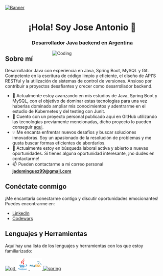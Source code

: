 [![Banner](https://drive.google.com/uc?export=view&id=1hNrWljkSHjW3LfPiEuR2ztI5HR5qrYHL)](https://drive.google.com/file/d/1hNrWljkSHjW3LfPiEuR2ztI5HR5qrYHL/view?usp=sharing)

<h1 align="center">¡Hola! Soy Jose Antonio 👋</h1>
<h3 align="center">Desarrollador Java backend en Argentina</h3>
<img align="right" alt= "Coding" width="350" src="https://media3.giphy.com/media/v1.Y2lkPTc5MGI3NjExZWRkNGQ1MDEwYjZjZmRlMjNkZDMyMzM2MGVjYWE4ZmM1ZDFjYmEyMyZlcD12MV9pbnRlcm5hbF9naWZzX2dpZklkJmN0PWc/qgQUggAC3Pfv687qPC/giphy.gif">

## Sobre mí
Desarrollador Java con experiencia en Java, Spring Boot, MySQL y Git. Competente en la escritura de código limpio
y eficiente, el diseño de API’S RESTful y la utilización de sistemas de control de versiones. Ansioso por contribuir a
proyectos desafiantes y crecer como desarrollador backend.
- 🔭 Actualmente estoy avanzando en mis estudios de Java, Spring Boot y MySQL, con el objetivo de dominar estas tecnologías para una vez haberlas dominado  ampliar mis conocimientos y adentrarme en el estudio de Kubernetes y del testing con Junit.
- 🌱 Cuento con un proyecto personal publicado aqui en GitHub utilizando las tecnologias previamente mencionadas, dicho proyecto lo pueden conseguir [aqui](https://github.com/Jaracax/SpinWordsAPI).
- 💡 Me encanta enfrentar nuevos desafíos y buscar soluciones innovadoras. Soy un apasionado de la resolución de problemas y me gusta buscar formas eficientes de abordarlos.
- 💼 Actualmente estoy en búsqueda laboral activa y abierto a nuevas oportunidades. Si tienes alguna oportunidad interesante, ¡no dudes en contactarme!
- 📫 Pueden contactarme a mi correo personal **jadominguez99@gmail.com**


## Conéctate conmigo

¡Me encantaría conectarme contigo y discutir oportunidades emocionantes! Puedes encontrarme en:

- [LinkedIn](https://linkedin.com/in/jaracax)
- [Codewars](https://www.codewars.com/users/Jaracax)

## Lenguajes y Herramientas

Aquí hay una lista de los lenguajes y herramientas con los que estoy familiarizado:
<p align="left"> <a href="https://git-scm.com/" target="_blank" rel="noreferrer"> <img src="https://www.vectorlogo.zone/logos/git-scm/git-scm-icon.svg" alt="git" width="40" height="40"/> </a> <a href="https://www.java.com" target="_blank" rel="noreferrer"> <img src="https://raw.githubusercontent.com/devicons/devicon/master/icons/java/java-original.svg" alt="java" width="40" height="40"/> </a> <a href="https://www.mysql.com/" target="_blank" rel="noreferrer"> <img src="https://raw.githubusercontent.com/devicons/devicon/master/icons/mysql/mysql-original-wordmark.svg" alt="mysql" width="40" height="40"/> </a> <a href="https://spring.io/" target="_blank" rel="noreferrer"> <img src="https://www.vectorlogo.zone/logos/springio/springio-icon.svg" alt="spring" width="40" height="40"/> </a> </p>
